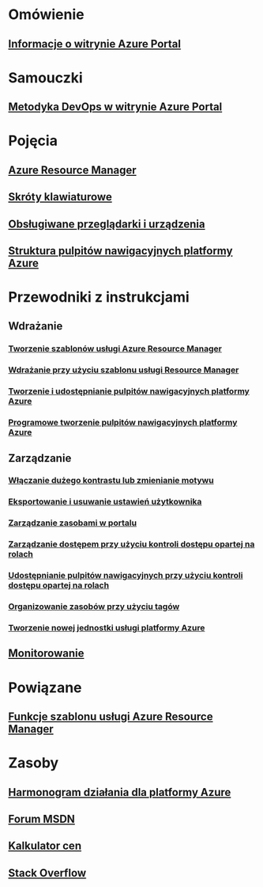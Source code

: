 # Omówienie
## [Informacje o witrynie Azure Portal](../azure-portal-overview.md)
# Samouczki
## [Metodyka DevOps w witrynie Azure Portal](tutorial-azureportal-devops.md)
# Pojęcia
## [Azure Resource Manager](../azure-resource-manager/resource-group-overview.md)
## [Skróty klawiaturowe](azure-portal-keyboard-shortcuts.md)
## [Obsługiwane przeglądarki i urządzenia](azure-portal-supported-browsers-devices.md)
## [Struktura pulpitów nawigacyjnych platformy Azure](azure-portal-dashboards-structure.md)
# Przewodniki z instrukcjami
## Wdrażanie
### [Tworzenie szablonów usługi Azure Resource Manager](../azure-resource-manager/resource-group-authoring-templates.md)
### [Wdrażanie przy użyciu szablonu usługi Resource Manager](../azure-resource-manager/resource-group-template-deploy.md)
### [Tworzenie i udostępnianie pulpitów nawigacyjnych platformy Azure](azure-portal-dashboards.md)
### [Programowe tworzenie pulpitów nawigacyjnych platformy Azure](azure-portal-dashboards-create-programmatically.md)
## Zarządzanie
### [Włączanie dużego kontrastu lub zmienianie motywu](azure-portal-change-theme-high-contrast.md)
### [Eksportowanie i usuwanie ustawień użytkownika](azure-portal-export-delete-settings.md)
### [Zarządzanie zasobami w portalu](../azure-resource-manager/resource-group-portal.md)
### [Zarządzanie dostępem przy użyciu kontroli dostępu opartej na rolach](../role-based-access-control/role-assignments-portal.md)
### [Udostępnianie pulpitów nawigacyjnych przy użyciu kontroli dostępu opartej na rolach](azure-portal-dashboard-share-access.md)
### [Organizowanie zasobów przy użyciu tagów](../azure-resource-manager/resource-group-using-tags.md)
### [Tworzenie nowej jednostki usługi platformy Azure](../azure-resource-manager/resource-group-create-service-principal-portal.md)
## [Monitorowanie](../monitoring-and-diagnostics/monitoring-overview.md)

# Powiązane
## [Funkcje szablonu usługi Azure Resource Manager](../azure-resource-manager/resource-group-template-functions.md)

# Zasoby
## [Harmonogram działania dla platformy Azure](https://azure.microsoft.com/roadmap/?category=monitoring-management)
## [Forum MSDN](https://social.msdn.microsoft.com/Forums/en-US/home?forum=windowsazuremanagement) 
## [Kalkulator cen](https://azure.microsoft.com/pricing/calculator/)
## [Stack Overflow](http://stackoverflow.com/questions/tagged/azure-management-portal)





